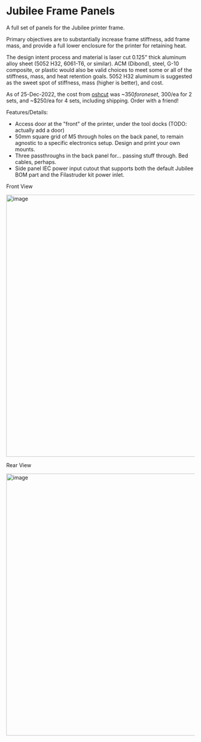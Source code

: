 # Jubilee Frame Panels
A full set of panels for the Jubilee printer frame. 

Primary objectives are to substantially increase frame stiffness, add frame mass, and provide a full lower enclosure for the printer for retaining heat.

The design intent process and material is laser cut 0.125" thick aluminum alloy sheet (5052 H32, 6061-T6, or similar). ACM (Dibond), steel, G-10 composite, or plastic would also be valid choices to meet some or all of the stiffness, mass, and heat retention goals. 5052 H32 aluminum is suggested as the sweet spot of stiffness, mass (higher is better), and cost. 

As of 25-Dec-2022, the cost from [oshcut](https://www.oshcut.com/) was ~$350 for one set, ~$300/ea for 2 sets, and ~$250/ea for 4 sets, including shipping. Order with a friend! 

Features/Details:
- Access door at the "front" of the printer, under the tool docks (TODO: actually add a door)
- 50mm square grid of M5 through holes on the back panel, to remain agnostic to a specific electronics setup. Design and print your own mounts. 
- Three passthroughs in the back panel for... passing stuff through. Bed cables, perhaps.
- Side panel IEC power input cutout that supports both the default Jubilee BOM part and the Filastruder kit power inlet. 

Front View

<img width="700" alt="image" src="https://user-images.githubusercontent.com/87925089/209504466-0031b640-5172-40a6-959e-c153a26a7cf2.png">

Rear View

<img width="700" alt="image" src="https://user-images.githubusercontent.com/87925089/209507176-d2ddba55-5c65-4339-b56a-2adf9db620d0.png">
